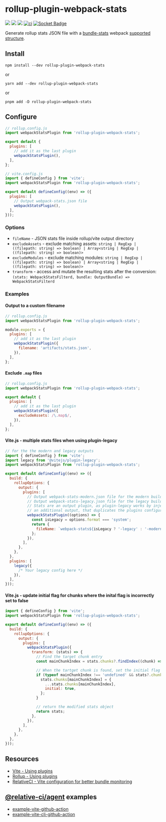 # rollup-plugin-webpack-stats

[![](https://img.shields.io/npm/v/rollup-plugin-webpack-stats.svg)](https://www.npmjs.com/package/rollup-plugin-webpack-stats)
[![](https://img.shields.io/npm/dm/rollup-plugin-webpack-stats.svg)](https://www.npmjs.com/package/rollup-plugin-webpack-stats)
![](https://img.shields.io/node/v/rollup-plugin-webpack-stats.svg)
[![ci](https://github.com/relative-ci/rollup-plugin-webpack-stats/actions/workflows/ci.yml/badge.svg)](https://github.com/relative-ci/rollup-plugin-webpack-stats/actions/workflows/ci.yml)
[![Socket Badge](https://socket.dev/api/badge/npm/package/rollup-plugin-webpack-stats)](https://socket.dev/npm/package/rollup-plugin-webpack-stats)

Generate rollup stats JSON file with a [bundle-stats](https://github.com/relative-ci/bundle-stats/tree/master/packages/cli) webpack [supported structure](https://github.com/relative-ci/bundle-stats/blob/master/packages/plugin-webpack-filter/src/index.ts).

## Install

```shell
npm install --dev rollup-plugin-webpack-stats
```

or

```shell
yarn add --dev rollup-plugin-webpack-stats
```

or

```shell
pnpm add -D rollup-plugin-webpack-stats
```

## Configure

```js
// rollup.config.js
import webpackStatsPlugin from 'rollup-plugin-webpack-stats';

export default {
  plugins: [
    // add it as the last plugin
    webpackStatsPlugin(),
  ],
};
```

```js
// vite.config.js
import { defineConfig } from 'vite';
import webpackStatsPlugin from 'rollup-plugin-webpack-stats';

export default defineConfig((env) => ({
  plugins: [
    // Output webpack-stats.json file
    webpackStatsPlugin(),
  ],
}));
```

### Options

- `fileName` - JSON stats file inside rollup/vite output directory
- `excludeAssets` - exclude matching assets: `string | RegExp | ((filepath: string) => boolean) | Array<string | RegExp | ((filepath: string) => boolean)>`
- `excludeModules` - exclude matching modules: `string | RegExp | ((filepath: string) => boolean) | Array<string | RegExp | ((filepath: string) => boolean)>`
- `transform` - access and mutate the resulting stats after the conversion: `(stats: WebpackStatsFilterd, bundle: OutputBundle) => WebpackStatsFilterd`

### Examples

#### Output to a custom filename
```js
// rollup.config.js
import webpackStatsPlugin from 'rollup-plugin-webpack-stats';

module.exports = {
  plugins: [
    // add it as the last plugin
    webpackStatsPlugin({
      filename: 'artifacts/stats.json',
    }),
  ],
};
```

#### Exclude `.map` files
```js
// rollup.config.js
import webpackStatsPlugin from 'rollup-plugin-webpack-stats';

export default {
  plugins: [
    // add it as the last plugin
    webpackStatsPlugin({
      excludeAssets: /\.map$/,
    }),
  ],
};
```

#### Vite.js - multiple stats files when using plugin-legacy
```js
// for the the modern and legacy outputs
import { defineConfig } from 'vite';
import legacy from '@vitejs/plugin-legacy';
import webpackStatsPlugin from 'rollup-plugin-webpack-stats';

export default defineConfig((env) => ({
  build: {
    rollupOptions: {
      output: {
        plugins: [
          // Output webpack-stats-modern.json file for the modern build
          // Output webpack-stats-legacy.json file for the legacy build
          // Stats are an output plugin, as plugin-legacy works by injecting
          // an additional output, that duplicates the plugins configured here
          webpackStatsPlugin((options) => {
            const isLegacy = options.format === 'system';
            return {
              fileName: `webpack-stats${isLegacy ? '-legacy' : '-modern'}.json`,
            };
          }),
        ],
      },
    },
  },
  plugins: [
    legacy({
      /* Your legacy config here */
    }),
  ],
}));
```

#### Vite.js - update initial flag for chunks where the inital flag is incorrectly set to false
```js
import { defineConfig } from 'vite';
import webpackStatsPlugin from 'rollup-plugin-webpack-stats';

export default defineConfig((env) => ({
  build: {
    rollupOptions: {
      output: {
        plugins: [
          webpackStatsPlugin({
            transform: (stats) => {
              // Find the target chunk entry
              const mainChunkIndex = stats.chunks?.findIndex((chunk) => chunk.names?.includes("main"));

              // When the tartget chunk is found, set the initial flag to true
              if (typeof mainChunkIndex !== 'undefined' && stats?.chunks?.[mainChunkIndex]) {
                stats.chunks[mainChunkIndex] = {
                  ...stats.chunks[mainChunkIndex],
                  initial: true,
                };
              }

              // return the modified stats object
              return stats;
            },
          }),
        ],
      },
    },
  },
}));
```

## Resources

- [Vite - Using plugins](https://vitejs.dev/guide/using-plugins)
- [Rollup - Using plugins](https://rollupjs.org/tutorial/#using-plugins)
- [RelativeCI - Vite configuration for better bundle monitoring](https://relative-ci.com/documentation/guides/vite-config)

## [@relative-ci/agent](https://github.com/relative-ci/agent) examples

- [example-vite-github-action](https://github.com/relative-ci/example-vite-github-action)
- [example-vite-cli-github-action](https://github.com/relative-ci/example-vite-cli-github-action)
